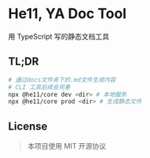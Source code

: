 # He11, YA Doc Tool

用 TypeScript 写的静态文档工具

## TL;DR

```bash
# 通过docs文件夹下的.md文件生成内容
# CLI 工具后续会完善
npx @he11/core dev <dir> # 本地服务
npx @he11/core prod <dir> # 生成静态文件
```

## License

> 本项目使用 MIT 开源协议
